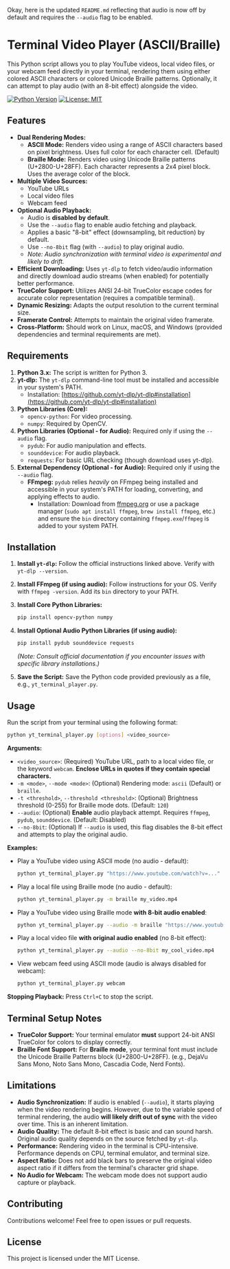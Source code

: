 Okay, here is the updated `README.md` reflecting that audio is now off by default and requires the `--audio` flag to be enabled.

# Terminal Video Player (ASCII/Braille)

This Python script allows you to play YouTube videos, local video files, or your webcam feed directly in your terminal, rendering them using either colored ASCII characters or colored Unicode Braille patterns. Optionally, it can attempt to play audio (with an 8-bit effect) alongside the video.

[![Python Version](https://img.shields.io/badge/python-3.x-blue.svg)](https://www.python.org/)
[![License: MIT](https://img.shields.io/badge/License-MIT-yellow.svg)](https://opensource.org/licenses/MIT)

## Features

*   **Dual Rendering Modes:**
    *   **ASCII Mode:** Renders video using a range of ASCII characters based on pixel brightness. Uses full color for each character cell. (Default)
    *   **Braille Mode:** Renders video using Unicode Braille patterns (U+2800-U+28FF). Each character represents a 2x4 pixel block. Uses the average color of the block.
*   **Multiple Video Sources:**
    *   YouTube URLs
    *   Local video files
    *   Webcam feed
*   **Optional Audio Playback:**
    *   Audio is **disabled by default**.
    *   Use the `--audio` flag to enable audio fetching and playback.
    *   Applies a basic "8-bit" effect (downsampling, bit reduction) by default.
    *   Use `--no-8bit` flag (with `--audio`) to play original audio.
    *   *Note: Audio synchronization with terminal video is experimental and likely to drift.*
*   **Efficient Downloading:** Uses `yt-dlp` to fetch video/audio information and directly download audio streams (when enabled) for potentially better performance.
*   **TrueColor Support:** Utilizes ANSI 24-bit TrueColor escape codes for accurate color representation (requires a compatible terminal).
*   **Dynamic Resizing:** Adapts the output resolution to the current terminal size.
*   **Framerate Control:** Attempts to maintain the original video framerate.
*   **Cross-Platform:** Should work on Linux, macOS, and Windows (provided dependencies and terminal requirements are met).


## Requirements

1.  **Python 3.x:** The script is written for Python 3.
2.  **yt-dlp:** The `yt-dlp` command-line tool must be installed and accessible in your system's PATH.
    *   Installation: [https://github.com/yt-dlp/yt-dlp#installation](https://github.com/yt-dlp/yt-dlp#installation)
3.  **Python Libraries (Core):**
    *   `opencv-python`: For video processing.
    *   `numpy`: Required by OpenCV.
4.  **Python Libraries (Optional - for Audio):** Required only if using the `--audio` flag.
    *   `pydub`: For audio manipulation and effects.
    *   `sounddevice`: For audio playback.
    *   `requests`: For basic URL checking (though download uses yt-dlp).
5.  **External Dependency (Optional - for Audio):** Required only if using the `--audio` flag.
    *   **FFmpeg:** `pydub` relies *heavily* on FFmpeg being installed and accessible in your system's PATH for loading, converting, and applying effects to audio.
        *   Installation: Download from [ffmpeg.org](https://ffmpeg.org/download.html) or use a package manager (`sudo apt install ffmpeg`, `brew install ffmpeg`, etc.) and ensure the `bin` directory containing `ffmpeg.exe`/`ffmpeg` is added to your system PATH.

## Installation

1.  **Install `yt-dlp`:** Follow the official instructions linked above. Verify with `yt-dlp --version`.
2.  **Install FFmpeg (if using audio):** Follow instructions for your OS. Verify with `ffmpeg -version`. Add its `bin` directory to your PATH.
3.  **Install Core Python Libraries:**
    ```bash
    pip install opencv-python numpy
    ```
4.  **Install Optional Audio Python Libraries (if using audio):**
    ```bash
    pip install pydub sounddevice requests
    ```
    *(Note: Consult official documentation if you encounter issues with specific library installations.)*

5.  **Save the Script:** Save the Python code provided previously as a file, e.g., `yt_terminal_player.py`.

## Usage

Run the script from your terminal using the following format:

```bash
python yt_terminal_player.py [options] <video_source>
```

**Arguments:**

*   `<video_source>`: (Required) YouTube URL, path to a local video file, or the keyword `webcam`. **Enclose URLs in quotes if they contain special characters.**
*   `-m <mode>`, `--mode <mode>`: (Optional) Rendering mode: `ascii` (Default) or `braille`.
*   `-t <threshold>`, `--threshold <threshold>`: (Optional) Brightness threshold (0-255) for Braille mode dots. (Default: `120`)
*   `--audio`: (Optional) **Enable** audio playback attempt. Requires `ffmpeg`, `pydub`, `sounddevice`. (Default: Disabled)
*   `--no-8bit`: (Optional) If `--audio` is used, this flag disables the 8-bit effect and attempts to play the original audio.

**Examples:**

*   Play a YouTube video using ASCII mode (no audio - default):
    ```bash
    python yt_terminal_player.py "https://www.youtube.com/watch?v=..."
    ```
*   Play a local file using Braille mode (no audio - default):
    ```bash
    python yt_terminal_player.py -m braille my_video.mp4
    ```
*   Play a YouTube video using Braille mode **with 8-bit audio enabled**:
    ```bash
    python yt_terminal_player.py --audio -m braille "https://www.youtube.com/watch?v=..."
    ```
*   Play a local video file **with original audio enabled** (no 8-bit effect):
    ```bash
    python yt_terminal_player.py --audio --no-8bit my_cool_video.mp4
    ```
*   View webcam feed using ASCII mode (audio is always disabled for webcam):
    ```bash
    python yt_terminal_player.py webcam
    ```

**Stopping Playback:** Press `Ctrl+C` to stop the script.

## Terminal Setup Notes

*   **TrueColor Support:** Your terminal emulator **must** support 24-bit ANSI TrueColor for colors to display correctly.
*   **Braille Font Support:** For **Braille mode**, your terminal font must include the Unicode Braille Patterns block (U+2800-U+28FF). (e.g., DejaVu Sans Mono, Noto Sans Mono, Cascadia Code, Nerd Fonts).

## Limitations

*   **Audio Synchronization:** If audio is enabled (`--audio`), it starts playing when the video rendering begins. However, due to the variable speed of terminal rendering, the audio **will likely drift out of sync** with the video over time. This is an inherent limitation.
*   **Audio Quality:** The default 8-bit effect is basic and can sound harsh. Original audio quality depends on the source fetched by `yt-dlp`.
*   **Performance:** Rendering video in the terminal is CPU-intensive. Performance depends on CPU, terminal emulator, and terminal size.
*   **Aspect Ratio:** Does not add black bars to preserve the original video aspect ratio if it differs from the terminal's character grid shape.
*   **No Audio for Webcam:** The webcam mode does not support audio capture or playback.

## Contributing

Contributions welcome! Feel free to open issues or pull requests.

## License

This project is licensed under the MIT License.